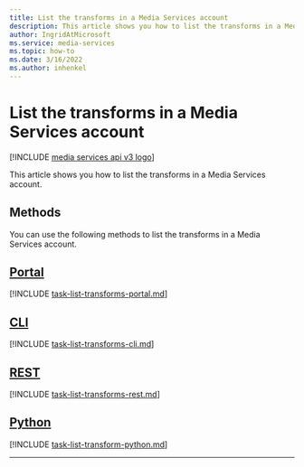```yaml
---
title: List the transforms in a Media Services account
description: This article shows you how to list the transforms in a Media Services account.
author: IngridAtMicrosoft
ms.service: media-services
ms.topic: how-to
ms.date: 3/16/2022
ms.author: inhenkel
---
```


# List the transforms in a Media Services account

[!INCLUDE [media services api v3 logo](./includes/v3-hr.md)]

This article shows you how to list the transforms in a Media Services account.

## Methods

You can use the following methods to list the transforms in a Media Services account.

## [Portal](#tab/portal/)

[!INCLUDE [task-list-transforms-portal.md](./includes/task-list-transforms-portal.md)]

## [CLI](#tab/cli/)

[!INCLUDE [task-list-transforms-cli.md](./includes/task-list-transforms-cli.md)]

## [REST](#tab/rest/)

[!INCLUDE [task-list-transforms-rest.md](./includes/task-list-transforms-rest.md)]

## [Python](#tab/python/)

[!INCLUDE [task-list-transform-python.md](./includes/task-list-transforms-python.md)]

---
